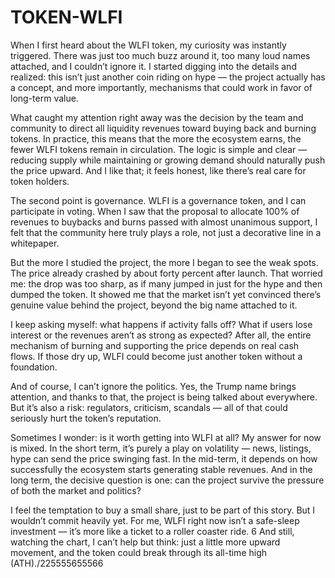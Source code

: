# TOKEN-WLFI

When I first heard about the WLFI token, my curiosity was instantly triggered. There was just too much buzz around it, too many loud names attached, and I couldn’t ignore it. I started digging into the details and realized: this isn’t just another coin riding on hype — the project actually has a concept, and more importantly, mechanisms that could work in favor of long-term value.

What caught my attention right away was the decision by the team and community to direct all liquidity revenues toward buying back and burning tokens. In practice, this means that the more the ecosystem earns, the fewer WLFI tokens remain in circulation. The logic is simple and clear — reducing supply while maintaining or growing demand should naturally push the price upward. And I like that; it feels honest, like there’s real care for token holders.

The second point is governance. WLFI is a governance token, and I can participate in voting. When I saw that the proposal to allocate 100% of revenues to buybacks and burns passed with almost unanimous support, I felt that the community here truly plays a role, not just a decorative line in a whitepaper.

But the more I studied the project, the more I began to see the weak spots. The price already crashed by about forty percent after launch. That worried me: the drop was too sharp, as if many jumped in just for the hype and then dumped the token. It showed me that the market isn’t yet convinced there’s genuine value behind the project, beyond the big name attached to it.

I keep asking myself: what happens if activity falls off? What if users lose interest or the revenues aren’t as strong as expected? After all, the entire mechanism of burning and supporting the price depends on real cash flows. If those dry up, WLFI could become just another token without a foundation.

And of course, I can’t ignore the politics. Yes, the Trump name brings attention, and thanks to that, the project is being talked about everywhere. But it’s also a risk: regulators, criticism, scandals — all of that could seriously hurt the token’s reputation.

Sometimes I wonder: is it worth getting into WLFI at all? My answer for now is mixed. In the short term, it’s purely a play on volatility — news, listings, hype can send the price swinging fast. In the mid-term, it depends on how successfully the ecosystem starts generating stable revenues. And in the long term, the decisive question is one: can the project survive the pressure of both the market and politics?

I feel the temptation to buy a small share, just to be part of this story. But I wouldn’t commit heavily yet. For me, WLFI right now isn’t a safe-sleep investment — it’s more like a ticket to a roller coaster ride.
6
And still, watching the chart, I can’t help but think: just a little more upward movement, and the token could break through its all-time high (ATH)./225555655566



